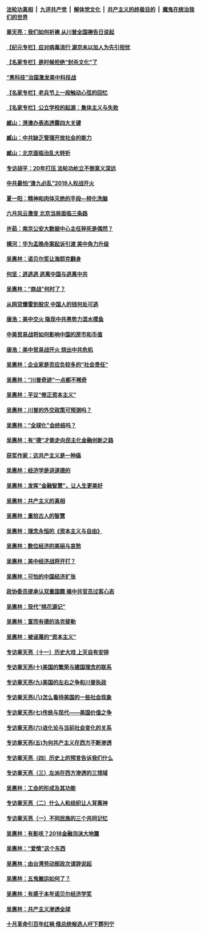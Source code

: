 ####  [法轮功真相](../../../../basic/blob/master/README.md?t=06301231) &nbsp;|&nbsp; [九评共产党](../../../../9ping.md/blob/master/README.md?t=06301231) &nbsp;|&nbsp; [解体党文化](../../../../jtdwh.md/blob/master/README.md?t=06301231)  &nbsp;|&nbsp; [共产主义的终极目的](../../../../gczydzjmd.md/blob/master/README.md?t=06301231) &nbsp;|&nbsp; [魔鬼在统治我们的世界](../../../../mgztzwmdsj.md/blob/master/README.md?t=06301231) 

#### [章天亮：我们如何祈祷 从川普全国祷告日说起](../pages/nsc423/n11944627.md?t=06301231) 

#### [【纪元专栏】应对病毒流行 渥京未以加人为先引担忧](../pages/nsc423/n11875714.md?t=06301231) 

#### [【名家专栏】是时候拒绝“封杀文化”了](../pages/nsc423/n11814093.md?t=06301231) 

#### [“黑科技”治国激发美中科技战](../pages/nsc423/n11638056.md?t=06301231) 

#### [【名家专栏】老兵节上一段触动心弦的回忆](../pages/nsc423/n11646016.md?t=06301231) 

#### [【名家专栏】公立学校的起源：集体主义与失败](../pages/nsc423/n11601833.md?t=06301231) 

#### [臧山：港澳办表态透露四大关键](../pages/nsc423/n11421628.md?t=06301231) 

#### [臧山：中共缺乏管理开放社会的能力](../pages/nsc423/n11407457.md?t=06301231) 

#### [臧山：北京面临治乱大转折](../pages/nsc423/n11406895.md?t=06301231) 

#### [专访胡平：20年打压 法轮功屹立不倒意义深远](../pages/nsc423/n11398800.md?t=06301231) 

#### [中共最怕“逢九必乱”2019人权战开火](../pages/nsc423/n11385248.md?t=06301231) 

#### [夏一阳：精神和肉体灭绝的手段—转化洗脑](../pages/nsc423/n11368250.md?t=06301231) 

#### [六月风云激变 北京当局面临三条路](../pages/nsc423/n11313668.md?t=06301231) 

#### [许茹：南京公安大数据中心主任猝死是偶然？](../pages/nsc423/n11064744.md?t=06301231) 

#### [横河：华为孟晚舟案起诉引渡 美中角力升级](../pages/nsc423/n11027230.md?t=06301231) 

#### [吴惠林：诺贝尔奖让海耶克翻身](../pages/nsc423/n10890049.md?t=06301231) 

#### [何坚：逃逃逃 逃离中国与逃离中共](../pages/nsc423/n10592891.md?t=06301231) 

#### [吴惠林：“商战”何时了？](../pages/nsc423/n10573558.md?t=06301231) 

#### [从网贷爆雷到股灾 中国人的钱何处可逃](../pages/nsc423/n10572800.md?t=06301231) 

#### [唐浩：美中交火 隐现中共黑势力混水摸鱼](../pages/nsc423/n10544040.md?t=06301231) 

#### [中美贸易战将如何影响中国的房市和币值](../pages/nsc423/n10543697.md?t=06301231) 

#### [唐浩：美中贸易战开火 烧出中共危机](../pages/nsc423/n10540126.md?t=06301231) 

#### [吴惠林：企业家是否应负较多的“社会责任”](../pages/nsc423/n10535022.md?t=06301231) 

#### [吴惠林：“川普奇迹”一点都不稀奇](../pages/nsc423/n10512808.md?t=06301231) 

#### [吴惠林：平议“修正资本主义”](../pages/nsc423/n10495724.md?t=06301231) 

#### [吴惠林：川普的外交政策可预测吗？](../pages/nsc423/n10462387.md?t=06301231) 

#### [吴惠林：“全球化”会终结吗？](../pages/nsc423/n10452838.md?t=06301231) 

#### [吴惠林：有“德”才能走向民主化金融创新之路](../pages/nsc423/n10432292.md?t=06301231) 

#### [获奖作家：这共产主义是一种癌](../pages/nsc423/n10431541.md?t=06301231) 

#### [吴惠林：经济学是讲道德的](../pages/nsc423/n10398014.md?t=06301231) 

#### [吴惠林：发挥“金融智慧”，让人生更美好](../pages/nsc423/n10375019.md?t=06301231) 

#### [吴惠林：共产主义的真相](../pages/nsc423/n10351394.md?t=06301231) 

#### [吴惠林：重拾古人的智慧](../pages/nsc423/n10337691.md?t=06301231) 

#### [吴惠林：理念永恒的《资本主义与自由》](../pages/nsc423/n10316274.md?t=06301231) 

#### [吴惠林：数位经济的美丽与哀愁](../pages/nsc423/n10292946.md?t=06301231) 

#### [吴惠林：美中经济战将开打？](../pages/nsc423/n10258825.md?t=06301231) 

#### [吴惠林：可怕的中国经济扩张](../pages/nsc423/n10219147.md?t=06301231) 

#### [政协委员提承认双重国籍 揭中共官员过客心态](../pages/nsc423/n10208809.md?t=06301231) 

#### [吴惠林：现代“桃花源记”](../pages/nsc423/n10185234.md?t=06301231) 

#### [吴惠林：富而有德的洛克斐勒](../pages/nsc423/n10142264.md?t=06301231) 

#### [吴惠林：被诬蔑的“资本主义”](../pages/nsc423/n10124816.md?t=06301231) 

#### [专访章天亮（十一）历史大戏 上天自有安排](../pages/nsc423/n10094905.md?t=06301231) 

#### [专访章天亮(十)美国的繁荣与建国理念的联系](../pages/nsc423/n10094899.md?t=06301231) 

#### [专访章天亮(九)美国的左右之争和川普执政](../pages/nsc423/n10094889.md?t=06301231) 

#### [专访章天亮(八)怎么看待美国的一些社会现象](../pages/nsc423/n10094857.md?t=06301231) 

#### [专访章天亮(七)传统与现代——美国价值之争](../pages/nsc423/n10093140.md?t=06301231) 

#### [专访章天亮(六)进化论与当前社会变化的关系](../pages/nsc423/n10092036.md?t=06301231) 

#### [专访章天亮(五)为何共产主义在西方不断渗透](../pages/nsc423/n10083620.md?t=06301231) 

#### [专访章天亮（四）历史上的预言告诉我们什么](../pages/nsc423/n10083606.md?t=06301231) 

#### [专访章天亮（三）左派在西方渗透的三领域](../pages/nsc423/n10081115.md?t=06301231) 

#### [吴惠林：工会的形成及其功能](../pages/nsc423/n10080633.md?t=06301231) 

#### [专访章天亮（二）什么人和组织让人背离神](../pages/nsc423/n10076637.md?t=06301231) 

#### [专访章天亮（一）不同民族的三个共同记忆](../pages/nsc423/n10074188.md?t=06301231) 

#### [吴惠林：有影呒？2018金融泡沫大地震](../pages/nsc423/n10040534.md?t=06301231) 

#### [吴惠林：“爱情”这个东西](../pages/nsc423/n10019423.md?t=06301231) 

#### [吴惠林：由台湾劳动部政次请辞说起](../pages/nsc423/n9979679.md?t=06301231) 

#### [吴惠林：五鬼搬运如何了？](../pages/nsc423/n9925338.md?t=06301231) 

#### [吴惠林：有感于本年诺贝尔经济学奖](../pages/nsc423/n9871883.md?t=06301231) 

#### [吴惠林：共产主义渗透全球](../pages/nsc423/n9812748.md?t=06301231) 

#### [十月革命引百年红祸 俄总统候选人吁下葬列宁](../pages/nsc423/n9810182.md?t=06301231) 

